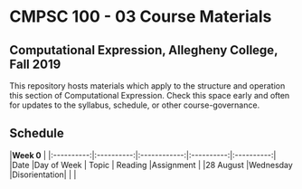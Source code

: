 # CMPSC 100 - 03 Course Materials
## Computational Expression, Allegheny College, Fall 2019
This repository hosts materials which apply to the structure and operation this section of Computational Expression. Check this space early and often for updates to the syllabus, schedule, or other course-governance.
## Schedule
|**Week 0**                                                        |
|:----------:|:----------:|:------------:|:----------:|:----------:|
|Date        |Day of Week | Topic        | Reading    |Assignment  |
|28 August   |Wednesday   |Disorientation|            |            |